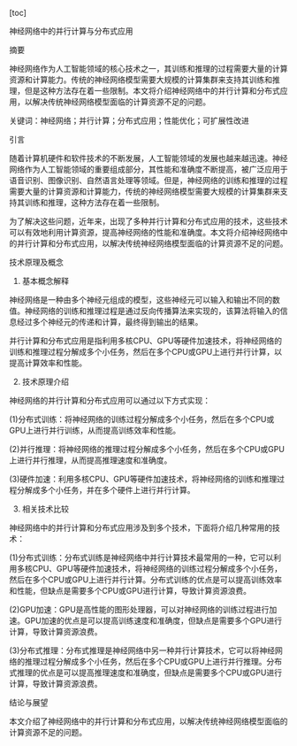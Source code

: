 
[toc]                    
                
                
神经网络中的并行计算与分布式应用

摘要

神经网络作为人工智能领域的核心技术之一，其训练和推理的过程需要大量的计算资源和计算能力。传统的神经网络模型需要大规模的计算集群来支持其训练和推理，但是这种方法存在着一些限制。本文将介绍神经网络中的并行计算和分布式应用，以解决传统神经网络模型面临的计算资源不足的问题。

关键词：神经网络；并行计算；分布式应用；性能优化；可扩展性改进

引言

随着计算机硬件和软件技术的不断发展，人工智能领域的发展也越来越迅速。神经网络作为人工智能领域的重要组成部分，其性能和准确度不断提高，被广泛应用于语音识别、图像识别、自然语言处理等领域。但是，神经网络的训练和推理的过程需要大量的计算资源和计算能力，传统的神经网络模型需要大规模的计算集群来支持其训练和推理，这种方法存在着一些限制。

为了解决这些问题，近年来，出现了多种并行计算和分布式应用的技术，这些技术可以有效地利用计算资源，提高神经网络的性能和准确度。本文将介绍神经网络中的并行计算和分布式应用，以解决传统神经网络模型面临的计算资源不足的问题。

技术原理及概念

1. 基本概念解释

神经网络是一种由多个神经元组成的模型，这些神经元可以输入和输出不同的数值。神经网络的训练和推理过程是通过反向传播算法来实现的，该算法将输入的信息经过多个神经元的传递和计算，最终得到输出的结果。

并行计算和分布式应用是指利用多核CPU、GPU等硬件加速技术，将神经网络的训练和推理过程分解成多个小任务，然后在多个CPU或GPU上进行并行计算，以提高计算效率和性能。

2. 技术原理介绍

神经网络的并行计算和分布式应用可以通过以下方式实现：

(1)分布式训练：将神经网络的训练过程分解成多个小任务，然后在多个CPU或GPU上进行并行训练，从而提高训练效率和性能。

(2)并行推理：将神经网络的推理过程分解成多个小任务，然后在多个CPU或GPU上进行并行推理，从而提高推理速度和准确度。

(3)硬件加速：利用多核CPU、GPU等硬件加速技术，将神经网络的训练和推理过程分解成多个小任务，并在多个硬件上进行并行计算。

3. 相关技术比较

神经网络中的并行计算和分布式应用涉及到多个技术，下面将介绍几种常用的技术：

(1)分布式训练：分布式训练是神经网络中并行计算技术最常用的一种，它可以利用多核CPU、GPU等硬件加速技术，将神经网络的训练过程分解成多个小任务，然后在多个CPU或GPU上进行并行计算。分布式训练的优点是可以提高训练效率和性能，但缺点是需要多个CPU或GPU进行计算，导致计算资源浪费。

(2)GPU加速：GPU是高性能的图形处理器，可以对神经网络的训练过程进行加速。GPU加速的优点是可以提高训练速度和准确度，但缺点是需要多个GPU进行计算，导致计算资源浪费。

(3)分布式推理：分布式推理是神经网络中另一种并行计算技术，它可以将神经网络的推理过程分解成多个小任务，然后在多个CPU或GPU上进行并行推理。分布式推理的优点是可以提高推理速度和准确度，但缺点是需要多个CPU或GPU进行计算，导致计算资源浪费。

结论与展望

本文介绍了神经网络中的并行计算和分布式应用，以解决传统神经网络模型面临的计算资源不足的问题。

